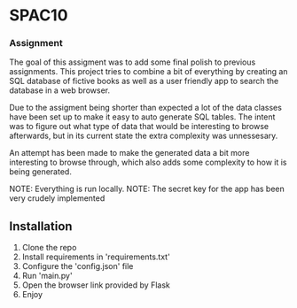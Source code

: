 # SPAC10

### Assignment

The goal of this assigment was to add some final polish to previous assignments.
This project tries to combine a bit of everything by creating an SQL database of fictive books as well as a user friendly app to search the database in a web browser.

Due to the assigment being shorter than expected a lot of the data classes have been set up to make it easy to auto generate SQL tables. The intent was to figure out what type of data that would be interesting to browse afterwards, but in its current state the extra complexity was unnessesary.

An attempt has been made to make the generated data a bit more interesting to browse through, which also adds some complexity to how it is being generated.

NOTE: Everything is run locally.
NOTE: The secret key for the app has been very crudely implemented

## Installation

1. Clone the repo
2. Install requirements in 'requirements.txt'
3. Configure the 'config.json' file
5. Run 'main.py'
6. Open the browser link provided by Flask
7. Enjoy
